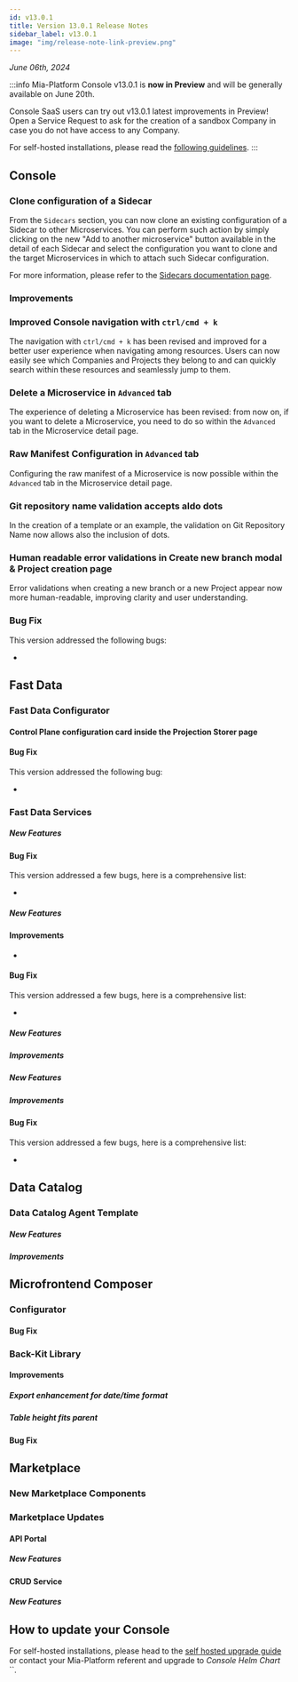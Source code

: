 ```yaml
---
id: v13.0.1
title: Version 13.0.1 Release Notes
sidebar_label: v13.0.1
image: "img/release-note-link-preview.png"
---
```


_June 06th, 2024_

:::info
Mia-Platform Console v13.0.1 is **now in Preview** and will be generally available on June 20th.

Console SaaS users can try out v13.0.1 latest improvements in Preview! Open a Service Request to ask for the creation of a sandbox Company in case you do not have access to any Company.

For self-hosted installations, please read the [following guidelines](#how-to-update-your-console).
:::

## Console

### Clone configuration of a Sidecar

From the `Sidecars` section, you can now clone an existing configuration of a Sidecar to other Microservices. You can perform such action by simply clicking on the new "Add to another microservice" button available in the detail of each Sidecar and select the configuration you want to clone and the target Microservices in which to attach such Sidecar configuration. 

For more information, please refer to the [Sidecars documentation page](/console/design-your-projects/sidecars.md#clone-a-sidecar).

### Improvements

### Improved Console navigation with `ctrl/cmd + k`

The navigation with `ctrl/cmd + k` has been revised and improved for a better user experience when navigating among resources. Users can now easily see which Companies and Projects they belong to and can quickly search within these resources and seamlessly jump to them.

### Delete a Microservice in `Advanced` tab

The experience of deleting a Microservice has been revised: from now on, if you want to delete a Microservice, you need to do so within the `Advanced` tab in the Microservice detail page.

### Raw Manifest Configuration in `Advanced` tab

Configuring the raw manifest of a Microservice is now possible within the `Advanced` tab in the Microservice detail page.

### Git repository name validation accepts aldo dots

In the creation of a template or an example, the validation on Git Repository Name now allows also the inclusion of dots.

### Human readable error validations in Create new branch modal & Project creation page

Error validations when creating a new branch or a new Project appear now more human-readable, improving clarity and user understanding.

### Bug Fix

This version addressed the following bugs:

* 

## Fast Data

### 

### Fast Data Configurator

#### Control Plane configuration card inside the Projection Storer page

#### Bug Fix

This version addressed the following bug:

* 

### Fast Data Services

##### New Features

#### Bug Fix

This version addressed a few bugs, here is a comprehensive list:

*

##### New Features

#### Improvements

*

#### Bug Fix

This version addressed a few bugs, here is a comprehensive list:

* 

##### New Features

##### Improvements

##### New Features

##### Improvements

#### Bug Fix

This version addressed a few bugs, here is a comprehensive list:

* 

## Data Catalog

### Data Catalog Agent Template

##### New Features

##### Improvements

## Microfrontend Composer

### Configurator

#### Bug Fix

### Back-Kit Library

#### Improvements

##### Export enhancement for date/time format

##### Table height fits parent 

#### Bug Fix

## Marketplace

### New Marketplace Components

### Marketplace Updates

#### API Portal

##### New Features

#### CRUD Service

##### New Features

## How to update your Console

For self-hosted installations, please head to the [self hosted upgrade guide](/infrastructure/self-hosted/installation-chart/100_how-to-upgrade.md) or contact your Mia-Platform referent and upgrade to _Console Helm Chart_ ``.
